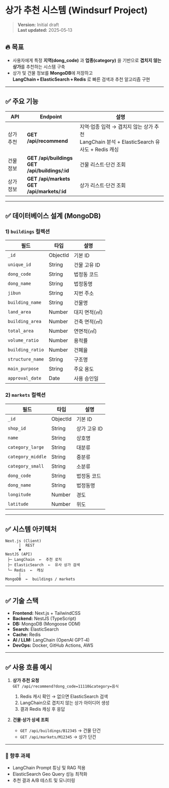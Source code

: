 


# 상가 추천 시스템 (Windsurf Project)

> **Version:** Initial draft  
> **Last updated:** 2025‑05‑13

## 🔥 목표
- 사용자에게 특정 **지역(dong_code)** 과 **업종(category)** 을 기반으로 **겹치지 않는 상가**를 추천하는 시스템 구축  
- 상가 및 건물 정보를 **MongoDB**에 저장하고 **LangChain + ElasticSearch + Redis** 로 빠른 검색과 추천 알고리즘 구현

---

## ✅ 주요 기능

| API | Endpoint | 설명 |
| --- | --- | --- |
| 상가 추천 | **GET /api/recommend** | 지역·업종 입력 → 겹치지 않는 상가 추천<br>LangChain 분석 + ElasticSearch 유사도 + Redis 캐싱 |
| 건물 정보 | **GET /api/buildings**<br>**GET /api/buildings/:id** | 건물 리스트·단건 조회 |
| 상가 정보 | **GET /api/markets**<br>**GET /api/markets/:id** | 상가 리스트·단건 조회 |

---

## ✅ 데이터베이스 설계 (MongoDB)

### 1) `buildings` 컬렉션

| 필드 | 타입 | 설명 |
| --- | --- | --- |
| `_id` | ObjectId | 기본 ID |
| `unique_id` | String | 건물 고유 ID |
| `dong_code` | String | 법정동 코드 |
| `dong_name` | String | 법정동명 |
| `jibun` | String | 지번 주소 |
| `building_name` | String | 건물명 |
| `land_area` | Number | 대지 면적(㎡) |
| `building_area` | Number | 건축 면적(㎡) |
| `total_area` | Number | 연면적(㎡) |
| `volume_ratio` | Number | 용적률 |
| `building_ratio` | Number | 건폐율 |
| `structure_name` | String | 구조명 |
| `main_purpose` | String | 주요 용도 |
| `approval_date` | Date | 사용 승인일 |

### 2) `markets` 컬렉션

| 필드 | 타입 | 설명 |
| --- | --- | --- |
| `_id` | ObjectId | 기본 ID |
| `shop_id` | String | 상가 고유 ID |
| `name` | String | 상호명 |
| `category_large` | String | 대분류 |
| `category_middle` | String | 중분류 |
| `category_small` | String | 소분류 |
| `dong_code` | String | 법정동 코드 |
| `dong_name` | String | 법정동명 |
| `longitude` | Number | 경도 |
| `latitude` | Number | 위도 |

---

## ✅ 시스템 아키텍처

```
Next.js (Client)
      │  REST
      ▼
NestJS (API)
 ├─ LangChain  ←  추천 로직
 ├─ ElasticSearch  ←  유사 상가 검색
 └─ Redis  ←  캐싱
      │
MongoDB  ←  buildings / markets
```

---

## ✅ 기술 스택
- **Frontend:** Next.js + TailwindCSS
- **Backend:** NestJS (TypeScript)
- **DB:** MongoDB (Mongoose ODM)
- **Search:** ElasticSearch
- **Cache:** Redis
- **AI / LLM:** LangChain (OpenAI GPT‑4)
- **DevOps:** Docker, GitHub Actions, AWS

---

## ✅ 사용 흐름 예시

1. **상가 추천 요청**  
   `GET /api/recommend?dong_code=11110&category=음식`  
   1. Redis 캐시 확인 → 없으면 ElasticSearch 검색  
   2. LangChain으로 겹치지 않는 상가 아이디어 생성  
   3. 결과 Redis 캐싱 후 응답

2. **건물·상가 상세 조회**  
   - `GET /api/buildings/B12345` → 건물 단건  
   - `GET /api/markets/M12345` → 상가 단건

---

### 📌 향후 과제
- LangChain Prompt 튜닝 및 RAG 적용  
- ElasticSearch Geo Query 성능 최적화  
- 추천 결과 A/B 테스트 및 모니터링
